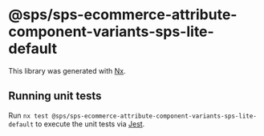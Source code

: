 # @sps/sps-ecommerce-attribute-component-variants-sps-lite-default

This library was generated with [Nx](https://nx.dev).

## Running unit tests

Run `nx test @sps/sps-ecommerce-attribute-component-variants-sps-lite-default` to execute the unit tests via [Jest](https://jestjs.io).
